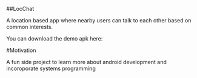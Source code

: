 ##LocChat

A location based app where nearby users can talk to each other based on common interests.

You can download the demo apk here: 

#Motivation

A fun side project to learn more about android development and incoroporate systems programming
